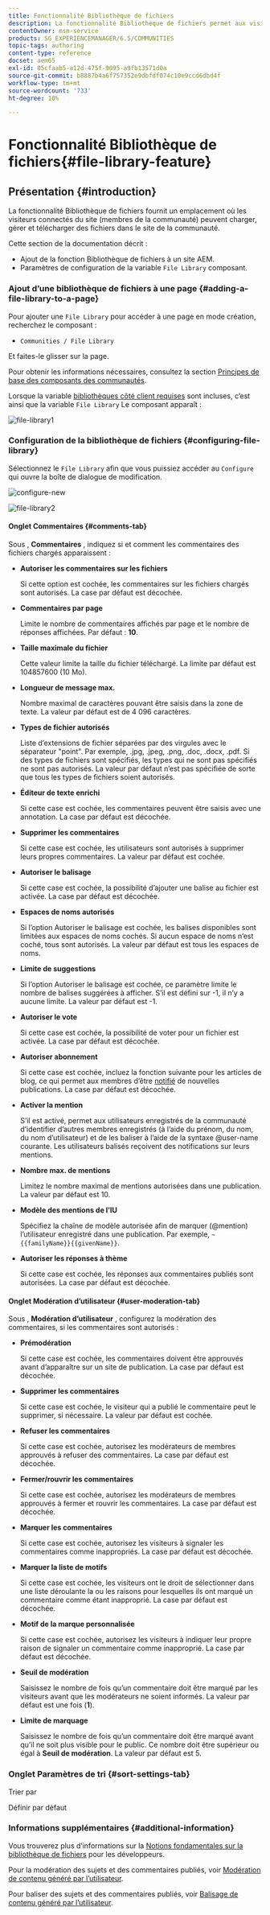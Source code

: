 ```yaml
---
title: Fonctionnalité Bibliothèque de fichiers
description: La fonctionnalité Bibliothèque de fichiers permet aux visiteurs connectés du site de télécharger, gérer et télécharger des fichiers.
contentOwner: msm-service
products: SG_EXPERIENCEMANAGER/6.5/COMMUNITIES
topic-tags: authoring
content-type: reference
docset: aem65
exl-id: 05cfaab5-a12d-475f-9095-a9fb13571d0a
source-git-commit: b8887b4a6f757352e9dbfdf074c10e9ccd6dbd4f
workflow-type: tm+mt
source-wordcount: '733'
ht-degree: 10%

---
```


# Fonctionnalité Bibliothèque de fichiers{#file-library-feature}

## Présentation {#introduction}

La fonctionnalité Bibliothèque de fichiers fournit un emplacement où les visiteurs connectés du site (membres de la communauté) peuvent charger, gérer et télécharger des fichiers dans le site de la communauté.

Cette section de la documentation décrit :

* Ajout de la fonction Bibliothèque de fichiers à un site AEM.
* Paramètres de configuration de la variable `File Library` composant.

### Ajout d’une bibliothèque de fichiers à une page {#adding-a-file-library-to-a-page}

Pour ajouter une `File Library` pour accéder à une page en mode création, recherchez le composant :

* `Communities / File Library`

Et faites-le glisser sur la page.

Pour obtenir les informations nécessaires, consultez la section [Principes de base des composants des communautés](/help/communities/basics.md).

Lorsque la variable [bibliothèques côté client requises](/help/communities/essentials-file-library.md#essentials-for-client-side) sont incluses, c’est ainsi que la variable `File Library` Le composant apparaît :

![file-library1](assets/file-library1.png)

### Configuration de la bibliothèque de fichiers {#configuring-file-library}

Sélectionnez le `File Library` afin que vous puissiez accéder au `Configure` qui ouvre la boîte de dialogue de modification.

![configure-new](assets/configure-new.png)

![file-library2](assets/file-library2.png)

#### Onglet Commentaires {#comments-tab}

Sous , **Commentaires** , indiquez si et comment les commentaires des fichiers chargés apparaissent :

* **Autoriser les commentaires sur les fichiers**

  Si cette option est cochée, les commentaires sur les fichiers chargés sont autorisés. La case par défaut est décochée.

* **Commentaires par page**

  Limite le nombre de commentaires affichés par page et le nombre de réponses affichées. Par défaut : **10**.

* **Taille maximale du fichier**

  Cette valeur limite la taille du fichier téléchargé. La limite par défaut est 104857600 (10 Mo).

* **Longueur de message max.**

  Nombre maximal de caractères pouvant être saisis dans la zone de texte. La valeur par défaut est de 4 096 caractères.

* **Types de fichier autorisés**

  Liste d’extensions de fichier séparées par des virgules avec le séparateur &quot;point&quot;. Par exemple, .jpg, .jpeg, .png, .doc, .docx, .pdf. Si des types de fichiers sont spécifiés, les types qui ne sont pas spécifiés ne sont pas autorisés. La valeur par défaut n’est pas spécifiée de sorte que tous les types de fichiers soient autorisés.

* **Éditeur de texte enrichi**

  Si cette case est cochée, les commentaires peuvent être saisis avec une annotation. La case par défaut est décochée.

* **Supprimer les commentaires**

  Si cette case est cochée, les utilisateurs sont autorisés à supprimer leurs propres commentaires. La valeur par défaut est cochée.

* **Autoriser le balisage**

  Si cette case est cochée, la possibilité d’ajouter une balise au fichier est activée. La case par défaut est décochée.

* **Espaces de noms autorisés**

  Si l’option Autoriser le balisage est cochée, les balises disponibles sont limitées aux espaces de noms cochés. Si aucun espace de noms n’est coché, tous sont autorisés. La valeur par défaut est tous les espaces de noms.

* **Limite de suggestions**

  Si l’option Autoriser le balisage est cochée, ce paramètre limite le nombre de balises suggérées à afficher. S’il est défini sur -1, il n’y a aucune limite. La valeur par défaut est -1.

* **Autoriser le vote**

  Si cette case est cochée, la possibilité de voter pour un fichier est activée. La case par défaut est décochée.

* **Autoriser abonnement**

  Si cette case est cochée, incluez la fonction suivante pour les articles de blog, ce qui permet aux membres d’être [notifié](/help/communities/notifications.md) de nouvelles publications. La case par défaut est décochée.

* **Activer la mention**

  S’il est activé, permet aux utilisateurs enregistrés de la communauté d’identifier d’autres membres enregistrés (à l’aide du prénom, du nom, du nom d’utilisateur) et de les baliser à l’aide de la syntaxe @user-name courante. Les utilisateurs balisés reçoivent des notifications sur leurs mentions.

* **Nombre max. de mentions**

  Limitez le nombre maximal de mentions autorisées dans une publication. La valeur par défaut est 10.

* **Modèle des mentions de l’IU**

  Spécifiez la chaîne de modèle autorisée afin de marquer (@mention) l’utilisateur enregistré dans une publication. Par exemple, `~{{familyName}}{{givenName}}`.

* **Autoriser les réponses à thème**

  Si cette case est cochée, les réponses aux commentaires publiés sont autorisées. La case par défaut est décochée.

#### Onglet Modération d’utilisateur {#user-moderation-tab}

Sous , **Modération d’utilisateur** , configurez la modération des commentaires, si les commentaires sont autorisés :

* **Prémodération**

  Si cette case est cochée, les commentaires doivent être approuvés avant d’apparaître sur un site de publication. La case par défaut est décochée.

* **Supprimer les commentaires**

  Si cette case est cochée, le visiteur qui a publié le commentaire peut le supprimer, si nécessaire. La valeur par défaut est cochée.

* **Refuser les commentaires**

  Si cette case est cochée, autorisez les modérateurs de membres approuvés à refuser des commentaires. La case par défaut est décochée.

* **Fermer/rouvrir les commentaires**

  Si cette case est cochée, autorisez les modérateurs de membres approuvés à fermer et rouvrir les commentaires. La case par défaut est décochée.

* **Marquer les commentaires**

  Si cette case est cochée, autorisez les visiteurs à signaler les commentaires comme inappropriés. La case par défaut est décochée.

* **Marquer la liste de motifs**

  Si cette case est cochée, les visiteurs ont le droit de sélectionner dans une liste déroulante la ou les raisons pour lesquelles ils ont marqué un commentaire comme étant inapproprié. La case par défaut est décochée.

* **Motif de la marque personnalisée**

  Si cette case est cochée, autorisez les visiteurs à indiquer leur propre raison de signaler un commentaire comme inapproprié. La case par défaut est décochée.

* **Seuil de modération**

  Saisissez le nombre de fois qu’un commentaire doit être marqué par les visiteurs avant que les modérateurs ne soient informés. La valeur par défaut est une fois (**1**).

* **Limite de marquage**

  Saisissez le nombre de fois qu’un commentaire doit être marqué avant qu’il ne soit plus visible pour le public. Ce nombre doit être supérieur ou égal à **Seuil de modération**. La valeur par défaut est 5.

### Onglet Paramètres de tri {#sort-settings-tab}

Trier par

Définir par défaut

### Informations supplémentaires {#additional-information}

Vous trouverez plus d’informations sur la [Notions fondamentales sur la bibliothèque de fichiers](/help/communities/essentials-file-library.md) pour les développeurs.

Pour la modération des sujets et des commentaires publiés, voir [Modération de contenu généré par l’utilisateur](/help/communities/moderate-ugc.md).

Pour baliser des sujets et des commentaires publiés, voir [Balisage de contenu généré par l’utilisateur](/help/communities/tag-ugc.md).
